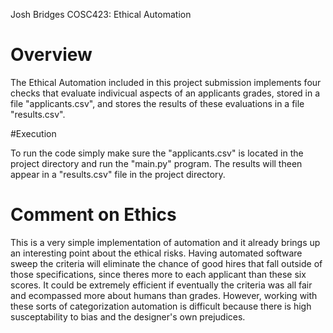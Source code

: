 Josh Bridges
COSC423: Ethical Automation

# Overview

The Ethical Automation included in this project submission implements four checks that evaluate indivicual aspects of an applicants grades, stored in a file "applicants.csv", and stores the results of these evaluations in a file "results.csv".

#Execution

To run the code simply make sure the "applicants.csv" is located in the project directory and run the "main.py" program. The results will theen appear in a "results.csv" file in the project directory.

# Comment on Ethics

This is a very simple implementation of automation and it already brings up an interesting point about the ethical risks. Having automated software sweep the criteria will eliminate the chance of good hires that fall outside of those specifications, since theres more to each applicant than these six scores. It could be extremely efficient if eventually the criteria was all fair and ecompassed more about humans than grades. However, working with these sorts of categorization automation is difficult because there is high susceptability to bias and the designer's own prejudices.

